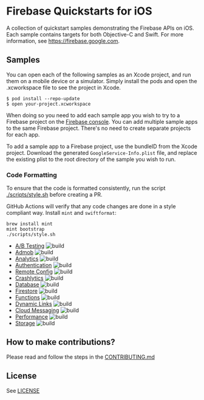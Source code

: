 # Firebase Quickstarts for iOS

A collection of quickstart samples demonstrating the Firebase APIs on iOS. Each sample contains targets
for both Objective-C and Swift. For more information, see https://firebase.google.com.

## Samples

You can open each of the following samples as an Xcode project, and run
them on a mobile device or a simulator. Simply install the pods and open
the .xcworkspace file to see the project in Xcode.
```
$ pod install --repo-update
$ open your-project.xcworkspace
```
When doing so you need to add each sample app you wish to try to a Firebase
project on the [Firebase console](https://console.firebase.google.com).
You can add multiple sample apps to the same Firebase project.
There's no need to create separate projects for each app.

To add a sample app to a Firebase project, use the bundleID from the Xcode project.
Download the generated `GoogleService-Info.plist` file, and replace the existing plist
to the root directory of the sample you wish to run.

### Code Formatting

To ensure that the code is formatted consistently, run the script
[./scripts/style.sh](https://github.com/firebase/quickstart-ios/blob/master/scripts/style.sh)
before creating a PR.

GitHub Actions will verify that any code changes are done in a style compliant
way. Install `mint` and `swiftformat`:

```console
brew install mint
mint bootstrap
./scripts/style.sh
```

- [A/B Testing](abtesting/README.md) ![build](https://github.com/firebase/quickstart-ios/actions/workflows/abtesting.yml/badge.svg)
- [Admob](admob/README.md) ![build](https://github.com/firebase/quickstart-ios/actions/workflows/admob.yml/badge.svg)
- [Analytics](analytics/README.md) ![build](https://github.com/firebase/quickstart-ios/actions/workflows/analytics.yml/badge.svg)
- [Authentication](authentication/README.md) ![build](https://github.com/firebase/quickstart-ios/actions/workflows/authentication.yml/badge.svg)
- [Remote Config](
config/README.md) ![build](https://github.com/firebase/quickstart-ios/actions/workflows/config.yml/badge.svg)
- [Crashlytics](crashlytics/README.md) ![build](https://github.com/firebase/quickstart-ios/actions/workflows/crashlytics.yml/badge.svg)
- [Database](database/README.md) ![build](https://github.com/firebase/quickstart-ios/actions/workflows/database.yml/badge.svg)
- [Firestore](firestore/README.md) ![build](https://github.com/firebase/quickstart-ios/actions/workflows/firestore.yml/badge.svg)
- [Functions](functions/README.md) ![build](https://github.com/firebase/quickstart-ios/actions/workflows/functions.yml/badge.svg)
- [Dynamic Links](dynamiclinks/README.md) ![build](https://github.com/firebase/quickstart-ios/actions/workflows/dynamiclinks.yml/badge.svg)
- [Cloud Messaging](messaging/README.md) ![build](https://github.com/firebase/quickstart-ios/actions/workflows/messaging.yml/badge.svg)
- [Performance](performance/README.md) ![build](https://github.com/firebase/quickstart-ios/actions/workflows/performance.yml/badge.svg)
- [Storage](storage/README.md) ![build](https://github.com/firebase/quickstart-ios/actions/workflows/storage.yml/badge.svg)

## How to make contributions?
Please read and follow the steps in the [CONTRIBUTING.md](CONTRIBUTING.md)

## License
See [LICENSE](LICENSE)
